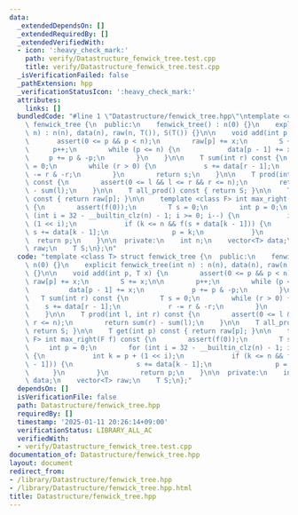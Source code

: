 ```yaml
---
data:
  _extendedDependsOn: []
  _extendedRequiredBy: []
  _extendedVerifiedWith:
  - icon: ':heavy_check_mark:'
    path: verify/Datastructure_fenwick_tree.test.cpp
    title: verify/Datastructure_fenwick_tree.test.cpp
  _isVerificationFailed: false
  _pathExtension: hpp
  _verificationStatusIcon: ':heavy_check_mark:'
  attributes:
    links: []
  bundledCode: "#line 1 \"Datastructure/fenwick_tree.hpp\"\ntemplate <class T> struct\
    \ fenwick_tree {\n  public:\n    fenwick_tree() : n(0) {}\n    explicit fenwick_tree(int\
    \ n) : n(n), data(n), raw(n, T()), S(T()) {}\n\n    void add(int p, T x) {\n \
    \       assert(0 <= p && p < n);\n        raw[p] += x;\n        S += x;\n\n  \
    \      p++;\n        while (p <= n) {\n            data[p - 1] += x;\n       \
    \     p += p & -p;\n        }\n    }\n\n    T sum(int r) const {\n        T s\
    \ = 0;\n        while (r > 0) {\n            s += data[r - 1];\n            r\
    \ -= r & -r;\n        }\n        return s;\n    }\n\n    T prod(int l, int r)\
    \ const {\n        assert(0 <= l && l <= r && r <= n);\n        return sum(r)\
    \ - sum(l);\n    }\n\n    T all_prod() const { return S; }\n\n    T get(int p)\
    \ const { return raw[p]; }\n\n    template <class F> int max_right(F f) const\
    \ {\n        assert(f(0));\n        T s = 0;\n        int p = 0;\n        for\
    \ (int i = 32 - __builtin_clz(n) - 1; i >= 0; i--) {\n            int k = p +\
    \ (1 << i);\n            if (k <= n && f(s + data[k - 1])) {\n               \
    \ s += data[k - 1];\n                p = k;\n            }\n        }\n      \
    \  return p;\n    }\n\n  private:\n    int n;\n    vector<T> data;\n    vector<T>\
    \ raw;\n    T S;\n};\n"
  code: "template <class T> struct fenwick_tree {\n  public:\n    fenwick_tree() :\
    \ n(0) {}\n    explicit fenwick_tree(int n) : n(n), data(n), raw(n, T()), S(T())\
    \ {}\n\n    void add(int p, T x) {\n        assert(0 <= p && p < n);\n       \
    \ raw[p] += x;\n        S += x;\n\n        p++;\n        while (p <= n) {\n  \
    \          data[p - 1] += x;\n            p += p & -p;\n        }\n    }\n\n \
    \   T sum(int r) const {\n        T s = 0;\n        while (r > 0) {\n        \
    \    s += data[r - 1];\n            r -= r & -r;\n        }\n        return s;\n\
    \    }\n\n    T prod(int l, int r) const {\n        assert(0 <= l && l <= r &&\
    \ r <= n);\n        return sum(r) - sum(l);\n    }\n\n    T all_prod() const {\
    \ return S; }\n\n    T get(int p) const { return raw[p]; }\n\n    template <class\
    \ F> int max_right(F f) const {\n        assert(f(0));\n        T s = 0;\n   \
    \     int p = 0;\n        for (int i = 32 - __builtin_clz(n) - 1; i >= 0; i--)\
    \ {\n            int k = p + (1 << i);\n            if (k <= n && f(s + data[k\
    \ - 1])) {\n                s += data[k - 1];\n                p = k;\n      \
    \      }\n        }\n        return p;\n    }\n\n  private:\n    int n;\n    vector<T>\
    \ data;\n    vector<T> raw;\n    T S;\n};"
  dependsOn: []
  isVerificationFile: false
  path: Datastructure/fenwick_tree.hpp
  requiredBy: []
  timestamp: '2025-01-11 20:26:14+09:00'
  verificationStatus: LIBRARY_ALL_AC
  verifiedWith:
  - verify/Datastructure_fenwick_tree.test.cpp
documentation_of: Datastructure/fenwick_tree.hpp
layout: document
redirect_from:
- /library/Datastructure/fenwick_tree.hpp
- /library/Datastructure/fenwick_tree.hpp.html
title: Datastructure/fenwick_tree.hpp
---
```

